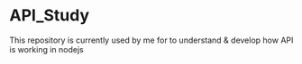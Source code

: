 # API_Study
This repository is currently used by me for to understand &amp; develop how API is working in nodejs
